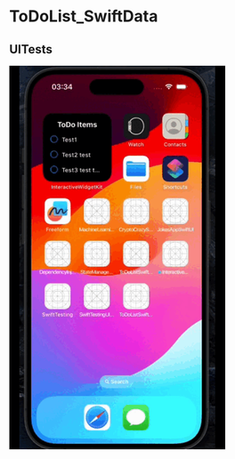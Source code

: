 # ToDoList_SwiftData

## UITests
![](https://github.com/BekirGeris/depo/blob/main/ToDoListAppUITest.gif)
